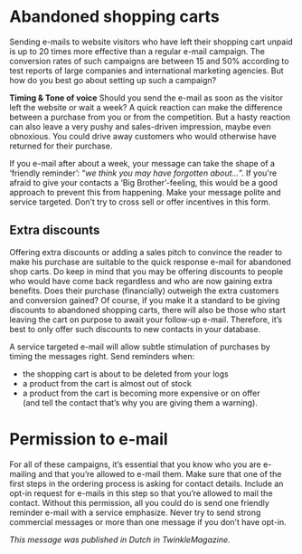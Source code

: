 # Abandoned shopping carts

Sending e-mails to website visitors who have left their shopping cart
unpaid is up to 20 times more effective than a regular e-mail campaign.
The conversion rates of such campaigns are between 15 and 50% according
to test reports of large companies and international marketing agencies.
But how do you best go about setting up such a campaign?

**Timing & Tone of voice**
Should you send the e-mail as soon as the visitor left the website or
wait a week? A quick reaction can make the difference between a purchase
from you or from the competition. But a hasty reaction can also leave a
very pushy and sales-driven impression, maybe even obnoxious. You could
drive away customers who would otherwise have returned for their
purchase.

If you e-mail after about a week, your message can take the shape of a
‘friendly reminder’: “*we think you may have forgotten about…*”. If
you're afraid to give your contacts a ‘Big Brother’-feeling, this would
be a good approach to prevent this from happening. Make your message
polite and service targeted. Don’t try to cross sell or offer incentives
in this form.

## Extra discounts

Offering extra discounts or adding a sales pitch to convince the reader
to make his purchase are suitable to the quick response e-mail for
abandoned shop carts. Do keep in mind that you may be offering discounts
to people who would have come back regardless and who are now gaining
extra benefits. Does their purchase (financially) outweigh the extra
customers and conversion gained? Of course, if you make it a standard to
be giving discounts to abandoned shopping carts, there will also be
those who start leaving the cart on purpose to await your follow-up
e-mail. Therefore, it’s best to only offer such discounts to new
contacts in your database.

A service targeted e-mail will allow subtle stimulation of purchases by
timing the messages right. Send reminders when:

- the shopping cart is about to be deleted from your logs
- a product from the cart is almost out of stock
- a product from the cart is becoming more expensive or on offer \
 (and tell the contact that’s why you are giving them a warning).

# Permission to e-mail

For all of these campaigns, it’s essential that you know who you are
e-mailing and that you’re allowed to e-mail them. Make sure that one of
the first steps in the ordering process is asking for contact details.
Include an opt-in request for e-mails in this step so that you’re
allowed to mail the contact. Without this permission, all you could do
is send one friendly reminder e-mail with a service emphasize. Never try
to send strong commercial messages or more than one message if you don’t
have opt-in.

*This message was published in Dutch in TwinkleMagazine.*
